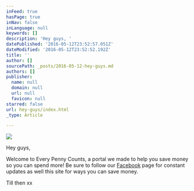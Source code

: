 ```yaml
---
inFeed: true
hasPage: true
inNav: false
inLanguage: null
keywords: []
description: 'Hey guys, '
datePublished: '2016-05-12T23:52:57.051Z'
dateModified: '2016-05-12T23:52:52.192Z'
title: ''
author: []
sourcePath: _posts/2016-05-12-hey-guys.md
authors: []
publisher:
  name: null
  domain: null
  url: null
  favicon: null
starred: false
url: hey-guys/index.html
_type: Article

---
```

![](https://the-grid-user-content.s3-us-west-2.amazonaws.com/a398ace5-ff71-433a-a2ba-5decf4ab8454.jpg)

Hey guys, 

Welcome to Every Penny Counts, a portal we made to help you save money so you can spend more! Be sure to follow our [Facebook][0] page for constant updates as well this site for ways you can save money. 

Till then xx

[0]: www.facebook.com/everypennyc